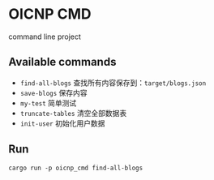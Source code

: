 # OICNP CMD

command line project

## Available commands

* `find-all-blogs` 查找所有内容保存到：`target/blogs.json`
* `save-blogs` 保存内容
* `my-test` 简单测试
* `truncate-tables` 清空全部数据表
* `init-user` 初始化用户数据

## Run

```
cargo run -p oicnp_cmd find-all-blogs
```